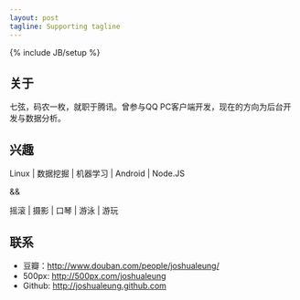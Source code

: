 ```yaml
---
layout: post
tagline: Supporting tagline
---
```


{% include JB/setup %}
			

## 关于
	
七弦，码农一枚，就职于腾讯。曾参与QQ PC客户端开发，现在的方向为后台开发与数据分析。

## 兴趣

Linux | 数据挖掘 | 机器学习 | Android | Node.JS

&&

摇滚 | 摄影 | 口琴 | 游泳 | 游玩
			
## 联系

- 豆瓣：http://www.douban.com/people/joshualeung/
- 500px: http://500px.com/joshualeung
- Github: http://joshualeung.github.com

